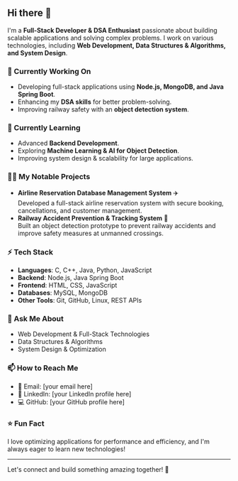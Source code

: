 ## Hi there 👋

I'm a **Full-Stack Developer & DSA Enthusiast** passionate about building scalable applications and solving complex problems. I work on various technologies, including **Web Development, Data Structures & Algorithms, and System Design**.

### 🔭 Currently Working On
- Developing full-stack applications using **Node.js, MongoDB, and Java Spring Boot**.
- Enhancing my **DSA skills** for better problem-solving.
- Improving railway safety with an **object detection system**.

### 🌱 Currently Learning
- Advanced **Backend Development**.
- Exploring **Machine Learning & AI for Object Detection**.
- Improving system design & scalability for large applications.

### 👨‍💻 My Notable Projects
- **Airline Reservation Database Management System** ✈️  
  Developed a full-stack airline reservation system with secure booking, cancellations, and customer management.
- **Railway Accident Prevention & Tracking System** 🚆  
  Built an object detection prototype to prevent railway accidents and improve safety measures at unmanned crossings.

### ⚡ Tech Stack
- **Languages**: C, C++, Java, Python, JavaScript
- **Backend**: Node.js, Java Spring Boot
- **Frontend**: HTML, CSS, JavaScript
- **Databases**: MySQL, MongoDB
- **Other Tools**: Git, GitHub, Linux, REST APIs

### 💬 Ask Me About
- Web Development & Full-Stack Technologies
- Data Structures & Algorithms
- System Design & Optimization

### 📫 How to Reach Me
- 📧 Email: [your email here]
- 🔗 LinkedIn: [your LinkedIn profile here]
- 💻 GitHub: [your GitHub profile here]

### ⭐ Fun Fact
I love optimizing applications for performance and efficiency, and I'm always eager to learn new technologies!

---
Let's connect and build something amazing together! 🚀
